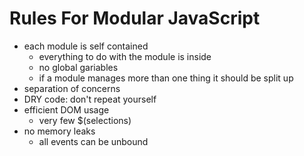 # Rules For Modular JavaScript

- each module is self contained
    - everything to do with the module is inside
    - no global gariables
    - if a module manages more than one thing it should be split up
- separation of concerns
- DRY code: don't repeat yourself
- efficient DOM usage
    - very few $(selections)
- no memory leaks
    - all events can be unbound